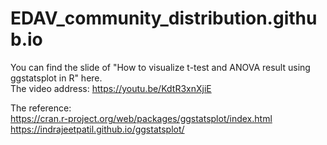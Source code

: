 # EDAV_community_distribution.github.io
You can find the slide of "How to visualize t-test and ANOVA result using ggstatsplot in R" here.  
The video address: https://youtu.be/KdtR3xnXjiE  

The reference:  
https://cran.r-project.org/web/packages/ggstatsplot/index.html  
https://indrajeetpatil.github.io/ggstatsplot/
